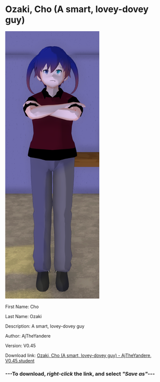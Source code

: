# Ozaki, Cho (A smart, lovey-dovey guy)

<img src = "https://raw.githubusercontent.com/Arbiter1223/Daigaku-Gurashi-Custom-Students/master/Students/Files/Ozaki%2C%20Cho%20(A%20smart%2C%20lovey-dovey%20guy).png">

First Name: Cho

Last Name: Ozaki

Description: A smart, lovey-dovey guy

Author: AjTheYandere

Version: V0.45

Download link: <a href="https://raw.githubusercontent.com/Arbiter1223/Daigaku-Gurashi-Custom-Students/master/Students/Files/Ozaki%2C%20Cho%20(A%20smart%2C%20lovey-dovey%20guy)%20-%20AjTheYandere%2C%20V0.45.student">Ozaki, Cho (A smart, lovey-dovey guy) - AjTheYandere, V0.45.student</a>

### ---**To download, _right-click_ the link, and select _"Save as"_**---
